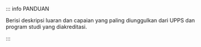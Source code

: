 ::: info PANDUAN

Berisi deskripsi luaran dan capaian yang paling diunggulkan dari UPPS dan program studi yang diakreditasi.

:::
